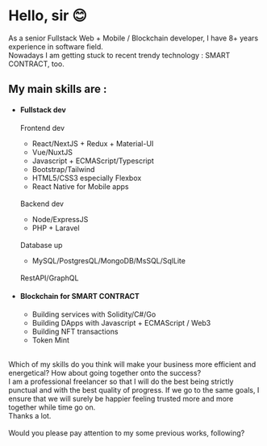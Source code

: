 <h1>Hello, sir 😊</h1>
As a senior Fullstack Web + Mobile / Blockchain developer, I have 8+ years experience in software field.
<br>
Nowadays I am getting stuck to recent trendy technology : SMART CONTRACT, too.
<h2>My main skills are :</h2>
<ul>
  <li>
    <h4>Fullstack dev</h4>
    Frontend dev
  </li>
  <ul>
    <li>React/NextJS + Redux + Material-UI</li>
    <li>Vue/NuxtJS</li>
    <li>Javascript + ECMAScript/Typescript</li>
    <li>Bootstrap/Tailwind</li>
    <li>HTML5/CSS3 especially Flexbox</li>
    <li>React Native for Mobile apps</li>
  </ul>
  <br>
  Backend dev
  <ul>
    <li>Node/ExpressJS</li>
    <li>PHP + Laravel</li>
  </ul> 
  <br>
  Database up
  <ul>
    <li>MySQL/PostgresQL/MongoDB/MsSQL/SqlLite</li>
  </ul>
  <br>
  RestAPI/GraphQL
  <li>
    <h4>Blockchain for SMART CONTRACT</h4>
  </li>
  <ul>
    <li>Building services with Solidity/C#/Go</li>
    <li>Building DApps with Javascript + ECMAScript / Web3</li>
    <li>Building NFT transactions</li>
    <li>Token Mint</li>
  </ul>
 </ul>
 <br>
Which of my skills do you think will make your business more efficient and energetical? How about going together onto the success?
<br>
I am a professional freelancer so that I will do the best being strictly punctual and with the best quality of progress. If we go to the same goals, I ensure that we will surely be happier feeling trusted more and more together while time go on.
<br>
Thanks a lot.
<br><br>
Would you please pay attention to my some previous works, following?
